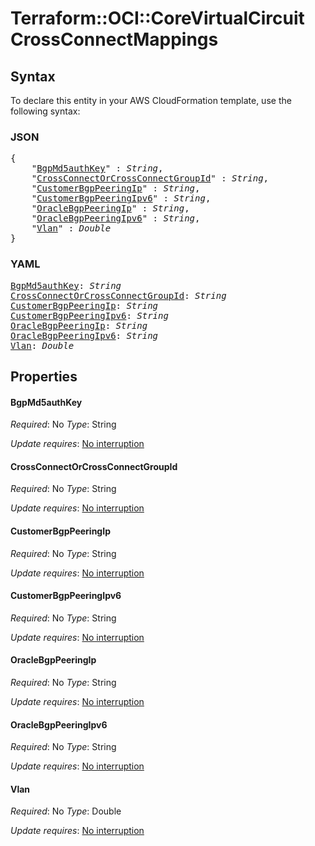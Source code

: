 # Terraform::OCI::CoreVirtualCircuit CrossConnectMappings

## Syntax

To declare this entity in your AWS CloudFormation template, use the following syntax:

### JSON

<pre>
{
    "<a href="#bgpmd5authkey" title="BgpMd5authKey">BgpMd5authKey</a>" : <i>String</i>,
    "<a href="#crossconnectorcrossconnectgroupid" title="CrossConnectOrCrossConnectGroupId">CrossConnectOrCrossConnectGroupId</a>" : <i>String</i>,
    "<a href="#customerbgppeeringip" title="CustomerBgpPeeringIp">CustomerBgpPeeringIp</a>" : <i>String</i>,
    "<a href="#customerbgppeeringipv6" title="CustomerBgpPeeringIpv6">CustomerBgpPeeringIpv6</a>" : <i>String</i>,
    "<a href="#oraclebgppeeringip" title="OracleBgpPeeringIp">OracleBgpPeeringIp</a>" : <i>String</i>,
    "<a href="#oraclebgppeeringipv6" title="OracleBgpPeeringIpv6">OracleBgpPeeringIpv6</a>" : <i>String</i>,
    "<a href="#vlan" title="Vlan">Vlan</a>" : <i>Double</i>
}
</pre>

### YAML

<pre>
<a href="#bgpmd5authkey" title="BgpMd5authKey">BgpMd5authKey</a>: <i>String</i>
<a href="#crossconnectorcrossconnectgroupid" title="CrossConnectOrCrossConnectGroupId">CrossConnectOrCrossConnectGroupId</a>: <i>String</i>
<a href="#customerbgppeeringip" title="CustomerBgpPeeringIp">CustomerBgpPeeringIp</a>: <i>String</i>
<a href="#customerbgppeeringipv6" title="CustomerBgpPeeringIpv6">CustomerBgpPeeringIpv6</a>: <i>String</i>
<a href="#oraclebgppeeringip" title="OracleBgpPeeringIp">OracleBgpPeeringIp</a>: <i>String</i>
<a href="#oraclebgppeeringipv6" title="OracleBgpPeeringIpv6">OracleBgpPeeringIpv6</a>: <i>String</i>
<a href="#vlan" title="Vlan">Vlan</a>: <i>Double</i>
</pre>

## Properties

#### BgpMd5authKey

_Required_: No
_Type_: String

_Update requires_: [No interruption](https://docs.aws.amazon.com/AWSCloudFormation/latest/UserGuide/using-cfn-updating-stacks-update-behaviors.html#update-no-interrupt)

#### CrossConnectOrCrossConnectGroupId

_Required_: No
_Type_: String

_Update requires_: [No interruption](https://docs.aws.amazon.com/AWSCloudFormation/latest/UserGuide/using-cfn-updating-stacks-update-behaviors.html#update-no-interrupt)

#### CustomerBgpPeeringIp

_Required_: No
_Type_: String

_Update requires_: [No interruption](https://docs.aws.amazon.com/AWSCloudFormation/latest/UserGuide/using-cfn-updating-stacks-update-behaviors.html#update-no-interrupt)

#### CustomerBgpPeeringIpv6

_Required_: No
_Type_: String

_Update requires_: [No interruption](https://docs.aws.amazon.com/AWSCloudFormation/latest/UserGuide/using-cfn-updating-stacks-update-behaviors.html#update-no-interrupt)

#### OracleBgpPeeringIp

_Required_: No
_Type_: String

_Update requires_: [No interruption](https://docs.aws.amazon.com/AWSCloudFormation/latest/UserGuide/using-cfn-updating-stacks-update-behaviors.html#update-no-interrupt)

#### OracleBgpPeeringIpv6

_Required_: No
_Type_: String

_Update requires_: [No interruption](https://docs.aws.amazon.com/AWSCloudFormation/latest/UserGuide/using-cfn-updating-stacks-update-behaviors.html#update-no-interrupt)

#### Vlan

_Required_: No
_Type_: Double

_Update requires_: [No interruption](https://docs.aws.amazon.com/AWSCloudFormation/latest/UserGuide/using-cfn-updating-stacks-update-behaviors.html#update-no-interrupt)


